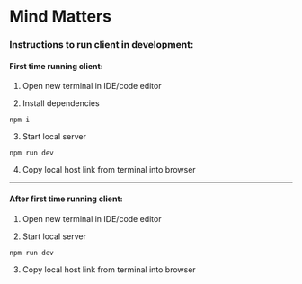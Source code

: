 # Mind Matters

### Instructions to run client in development:

#### First time running client:

1. Open new terminal in IDE/code editor

2. Install dependencies

```
npm i
```

3. Start local server

```
npm run dev
```

4. Copy local host link from terminal into browser

---

#### After first time running client:

1. Open new terminal in IDE/code editor

2. Start local server

```
npm run dev
```

3. Copy local host link from terminal into browser
